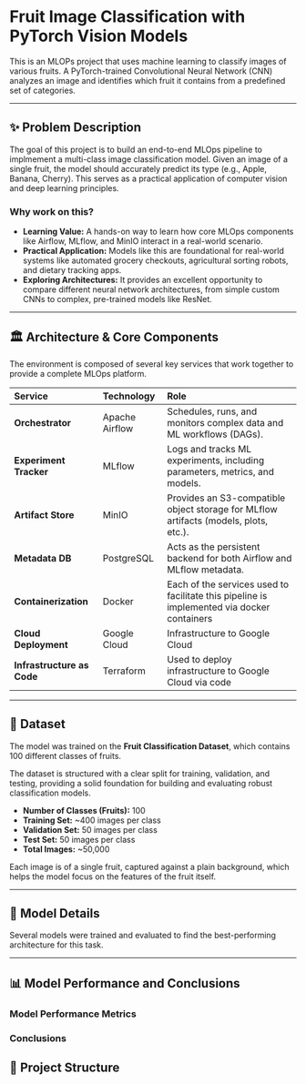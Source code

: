 # Fruit Image Classification with PyTorch Vision Models

This is an MLOPs project that uses machine learning to classify images of various fruits. A PyTorch-trained Convolutional Neural Network (CNN) analyzes an image and identifies which fruit it contains from a predefined set of categories.

---

## ✨ Problem Description

The goal of this project is to build an end-to-end MLOps pipeline to implmement a multi-class image classification model. Given an image of a single fruit, the model should accurately predict its type (e.g., Apple, Banana, Cherry). This serves as a practical application of computer vision and deep learning principles.

### Why work on this?
- **Learning Value:** A hands-on way to learn how core MLOps components like Airflow, MLflow, and MinIO interact in a real-world scenario.
- **Practical Application:** Models like this are foundational for real-world systems like automated grocery checkouts, agricultural sorting robots, and dietary tracking apps.
- **Exploring Architectures:** It provides an excellent opportunity to compare different neural network architectures, from simple custom CNNs to complex, pre-trained models like ResNet.


---

## 🏛️ Architecture & Core Components

The environment is composed of several key services that work together to provide a complete MLOps platform.

| Service | Technology | Role |
| :--- | :--- | :--- |
| **Orchestrator** | Apache Airflow | Schedules, runs, and monitors complex data and ML workflows (DAGs). |
| **Experiment Tracker** | MLflow | Logs and tracks ML experiments, including parameters, metrics, and models. |
| **Artifact Store** | MinIO | Provides an S3-compatible object storage for MLflow artifacts (models, plots, etc.). |
| **Metadata DB** | PostgreSQL | Acts as the persistent backend for both Airflow and MLflow metadata. |
| **Containerization** | Docker | Each of the services used to facilitate this pipeline is implemented via docker containers |
| **Cloud Deployment** | Google Cloud | Infrastructure to Google Cloud |
| **Infrastructure as Code** | Terraform | Used to deploy infrastructure to Google Cloud via code|


---


## 💾 Dataset

The model was trained on the **Fruit Classification Dataset**, which contains 100 different classes of fruits.

The dataset is structured with a clear split for training, validation, and testing, providing a solid foundation for building and evaluating robust classification models.

- **Number of Classes (Fruits):** 100
- **Training Set:** ~400 images per class
- **Validation Set:** 50 images per class
- **Test Set:** 50 images per class
- **Total Images:** ~50,000

Each image is of a single fruit, captured against a plain background, which helps the model focus on the features of the fruit itself.

---

## 🧠 Model Details

Several models were trained and evaluated to find the best-performing architecture for this task. 

---

## 📊 Model Performance and Conclusions

### Model Performance Metrics



### Conclusions


## 📂 Project Structure
